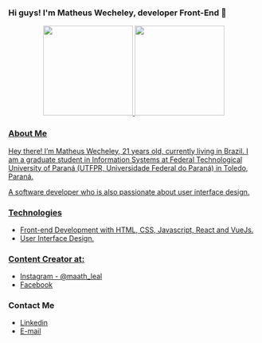 ### Hi guys! I'm Matheus Wecheley, developer Front-End 👋

<div align="center">
  <a href="https://github.com/matheuswecheley">
  <img height="180em" src="https://github-readme-stats.vercel.app/api?username=matheuswecheley&show_icons=true&theme=dracula&include_all_commits=true&count_private=true"/>
  <img height="180em" src="https://github-readme-stats.vercel.app/api/top-langs/?username=matheuswecheley&layout=compact&langs_count=7&theme=dracula"/>
</div>
 
### About Me
Hey there! I’m Matheus Wecheley, 21 years old, currently living in Brazil. 
I am a graduate student in Information Systems at Federal Technological University of Paraná (UTFPR, Universidade Federal do Paraná) in Toledo, Paraná.

A software developer who is also passionate about user interface design.

### Technologies
- Front-end Development with HTML, CSS, Javascript, React and VueJs.
- User Interface Design.
  
### Content Creator at:
- <a href="https://instagram.com/maath_leal">Instagram - @maath_leal</a>
- <a href="https://www.facebook.com/matheus.leal07">Facebook</a>


###  Contact Me
- <a href="https://www.linkedin.com/in/matheus-leal-745237214/">Linkedin</a>
- <a href="mailto:matheuswecheley@outlook.com">E-mail</a>
</div>
